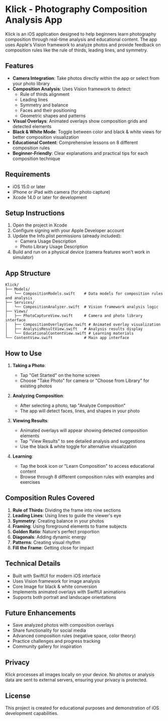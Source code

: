 # Klick - Photography Composition Analysis App

Klick is an iOS application designed to help beginners learn photography composition through real-time analysis and educational content. The app uses Apple's Vision framework to analyze photos and provide feedback on composition rules like the rule of thirds, leading lines, and symmetry.

## Features

- **Camera Integration**: Take photos directly within the app or select from your photo library
- **Composition Analysis**: Uses Vision framework to detect:
  - Rule of thirds alignment
  - Leading lines
  - Symmetry and balance
  - Faces and their positioning
  - Geometric shapes and patterns
- **Visual Overlays**: Animated overlays show composition grids and detected elements
- **Black & White Mode**: Toggle between color and black & white views for better composition visualization
- **Educational Content**: Comprehensive lessons on 8 different composition rules
- **Beginner-Friendly**: Clear explanations and practical tips for each composition technique

## Requirements

- iOS 15.0 or later
- iPhone or iPad with camera (for photo capture)
- Xcode 14.0 or later for development

## Setup Instructions

1. Open the project in Xcode
2. Configure signing with your Apple Developer account
3. Update the Info.plist permissions (already included):
   - Camera Usage Description
   - Photo Library Usage Description
4. Build and run on a physical device (camera features won't work in simulator)

## App Structure

```
Klick/
├── Models/
│   └── CompositionModels.swift    # Data models for composition rules and analysis
├── Services/
│   └── CompositionAnalyzer.swift  # Vision framework analysis logic
├── Views/
│   ├── PhotoCaptureView.swift     # Camera and photo library interface
│   ├── CompositionOverlayView.swift # Animated overlay visualization
│   ├── AnalysisResultView.swift   # Analysis results display
│   └── EducationalContentView.swift # Learning materials
└── ContentView.swift              # Main app interface
```

## How to Use

1. **Taking a Photo**:
   - Tap "Get Started" on the home screen
   - Choose "Take Photo" for camera or "Choose from Library" for existing photos

2. **Analyzing Composition**:
   - After selecting a photo, tap "Analyze Composition"
   - The app will detect faces, lines, and shapes in your photo

3. **Viewing Results**:
   - Animated overlays will appear showing detected composition elements
   - Tap "View Results" to see detailed analysis and suggestions
   - Use the black & white toggle for alternative visualization

4. **Learning**:
   - Tap the book icon or "Learn Composition" to access educational content
   - Browse through 8 different composition rules with examples and exercises

## Composition Rules Covered

1. **Rule of Thirds**: Dividing the frame into nine sections
2. **Leading Lines**: Using lines to guide the viewer's eye
3. **Symmetry**: Creating balance in your photos
4. **Framing**: Using foreground elements to frame subjects
5. **Golden Ratio**: Nature's perfect proportion
6. **Diagonals**: Adding dynamic energy
7. **Patterns**: Creating visual rhythm
8. **Fill the Frame**: Getting close for impact

## Technical Details

- Built with SwiftUI for modern iOS interface
- Uses Vision framework for image analysis
- Core Image for black & white conversion
- Implements animated overlays with SwiftUI animations
- Supports both portrait and landscape orientations

## Future Enhancements

- Save analyzed photos with composition overlays
- Share functionality for social media
- Advanced composition rules (negative space, color theory)
- Practice challenges and progress tracking
- Community gallery for inspiration

## Privacy

Klick processes all images locally on your device. No photos or analysis data are sent to external servers, ensuring your privacy is protected.

## License

This project is created for educational purposes and demonstration of iOS development capabilities. 